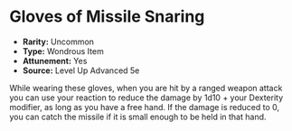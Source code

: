 # Gloves of Missile Snaring

- **Rarity:** Uncommon
- **Type:** Wondrous Item
- **Attunement:** Yes
- **Source:** Level Up Advanced 5e

While wearing these gloves, when you are hit by a ranged weapon attack you can use your reaction to reduce the damage by 1d10 + your Dexterity modifier, as long as you have a free hand. If the damage is reduced to 0, you can catch the missile if it is small enough to be held in that hand.
